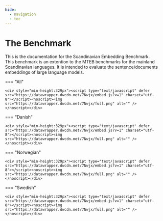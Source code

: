 ```yaml
---
hide:
  - navigation
  - toc
---
```


# The Benchmark

This is the documentation for the Scandinavian Embedding Benchmark. This benchmark is an extention to the MTEB benchmarks for the mainland Scandinavian languages. It is intended to evaluate the sentence/documents embeddings of large language models.



=== "All"

    <div style="min-height:329px"><script type="text/javascript" defer src="https://datawrapper.dwcdn.net/7Nwjx/embed.js?v=1" charset="utf-8"></script><noscript><img src="https://datawrapper.dwcdn.net/7Nwjx/full.png" alt="" /></noscript></div>

=== "Danish"

    <div style="min-height:329px"><script type="text/javascript" defer src="https://datawrapper.dwcdn.net/7Nwjx/embed.js?v=1" charset="utf-8"></script><noscript><img src="https://datawrapper.dwcdn.net/7Nwjx/full.png" alt="" /></noscript></div>

=== "Norwegian"

    <div style="min-height:329px"><script type="text/javascript" defer src="https://datawrapper.dwcdn.net/7Nwjx/embed.js?v=1" charset="utf-8"></script><noscript><img src="https://datawrapper.dwcdn.net/7Nwjx/full.png" alt="" /></noscript></div>

=== "Swedish"

    <div style="min-height:329px"><script type="text/javascript" defer src="https://datawrapper.dwcdn.net/7Nwjx/embed.js?v=1" charset="utf-8"></script><noscript><img src="https://datawrapper.dwcdn.net/7Nwjx/full.png" alt="" /></noscript></div>
